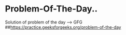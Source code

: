 # Problem-Of-The-Day..
Solution of problem of the day -->  GFG
##https://practice.geeksforgeeks.org/problem-of-the-day
